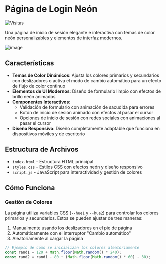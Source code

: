 # Página de Login Neón

![Visitas](https://komarev.com/ghpvc/?username=systemsbm&label=Vistas&color=brightgreen)


Una página de inicio de sesión elegante e interactiva con temas de color neón personalizables y elementos de interfaz modernos.

![image](https://github.com/user-attachments/assets/dbf5c576-9924-4aae-9a70-ee3af20c8d5d)


## Características

- **Temas de Color Dinámicos**: Ajusta los colores primarios y secundarios con deslizadores o activa el modo de cambio automático para un efecto de flujo de color continuo
- **Elementos de UI Modernos**: Diseño de formulario limpio con efectos de brillo neón animados
- **Componentes Interactivos**: 
  - Validación de formulario con animación de sacudida para errores
  - Botón de inicio de sesión animado con efectos al pasar el cursor
  - Opciones de inicio de sesión con redes sociales con animaciones al pasar el cursor
- **Diseño Responsivo**: Diseño completamente adaptable que funciona en dispositivos móviles y de escritorio

## Estructura de Archivos

- `index.html` - Estructura HTML principal
- `styles.css` - Estilos CSS con efectos neón y diseño responsivo
- `script.js` - JavaScript para interactividad y gestión de colores

## Cómo Funciona

### Gestión de Colores

La página utiliza variables CSS (`--hue1` y `--hue2`) para controlar los colores primarios y secundarios. Estos se pueden ajustar de tres maneras:

1. Manualmente usando los deslizadores en el pie de página
2. Automáticamente con el interruptor "Cambio automático"
3. Aleatoriamente al cargar la página

```javascript
// Ejemplo de cómo se inicializan los colores aleatoriamente
const rand1 = 120 + Math.floor(Math.random() * 240);
const rand2 = rand1 - 80 + (Math.floor(Math.random() * 60) - 30);

